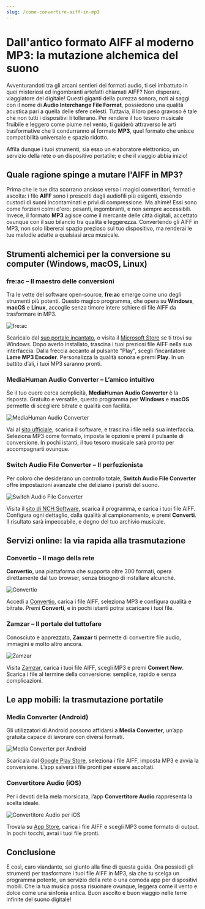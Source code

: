 ```yaml
---
slug: /come-convertire-aiff-in-mp3
---
```


# Dall'antico formato AIFF al moderno MP3: la mutazione alchemica del suono

Avventurandoti tra gli arcani sentieri dei formati audio, ti sei imbattuto in quei misteriosi ed ingombranti artefatti chiamati AIFF? Non disperare, viaggiatore del digitale! Questi giganti della purezza sonora, noti ai saggi con il nome di **Audio Interchange File Format**, possiedono una qualità acustica pari a quella delle sfere celesti. Tuttavia, il loro peso gravoso è tale che non tutti i dispositivi li tollerano. Per rendere il tuo tesoro musicale fruibile e leggero come piume nel vento, ti guiderò attraverso le arti trasformative che ti condurranno al formato **MP3**, quel formato che unisce compatibilità universale e spazio ridotto.

Affila dunque i tuoi strumenti, sia esso un elaboratore elettronico, un servizio della rete o un dispositivo portatile; e che il viaggio abbia inizio!

## Quale ragione spinge a mutare l'AIFF in MP3?

Prima che le tue dita scorrano ansiose verso i magici convertitori, fermati e ascolta: i file **AIFF** sono i prescelti dagli audiofili più esigenti, essendo custodi di suoni incontaminati e privi di compressione. Ma ahimè! Essi sono come forzieri colmi d'oro: pesanti, ingombranti, e non sempre accessibili. Invece, il formato **MP3** agisce come il mercante delle città digitali, accettato ovunque con il suo bilancio tra qualità e leggerezza. Convertendo gli AIFF in MP3, non solo libererai spazio prezioso sul tuo dispositivo, ma renderai le tue melodie adatte a qualsiasi arca musicale.

## Strumenti alchemici per la conversione su computer (Windows, macOS, Linux)

### fre:ac – Il maestro delle conversioni

Tra le vette del software open-source, **fre:ac** emerge come uno degli strumenti più potenti. Questo magico programma, che opera su **Windows**, **macOS** e **Linux**, accoglie senza timore intere schiere di file AIFF da trasformare in MP3.

![fre:ac](/guide-img/output/a448edf.jpg)

Scaricalo dal [suo portale incantato](http://www.freac.org/), o visita il [Microsoft Store](https://www.microsoft.com/store/apps/9P1XD8ZQJ7JD?cid=storebadge&ocid=badge) se ti trovi su Windows. Dopo averlo installato, trascina i tuoi preziosi file AIFF nella sua interfaccia. Dalla freccia accanto al pulsante "Play", scegli l’incantatore **Lame MP3 Encoder**. Personalizza la qualità sonora e premi **Play**. In un battito d’ali, i tuoi MP3 saranno pronti.

### MediaHuman Audio Converter – L’amico intuitivo

Se il tuo cuore cerca semplicità, **MediaHuman Audio Converter** è la risposta. Gratuito e versatile, questo programma per **Windows** e **macOS** permette di scegliere bitrate e qualità con facilità.

![MediaHuman Audio Converter](/guide-img/output/3a00561e.jpg)

Vai al [sito ufficiale](https://www.mediahuman.com/it/audio-converter/), scarica il software, e trascina i file nella sua interfaccia. Seleziona MP3 come formato, imposta le opzioni e premi il pulsante di conversione. In pochi istanti, il tuo tesoro musicale sarà pronto per accompagnarti ovunque.

### Switch Audio File Converter – Il perfezionista

Per coloro che desiderano un controllo totale, **Switch Audio File Converter** offre impostazioni avanzate che deliziano i puristi del suono.

![Switch Audio File Converter](/guide-img/output/c129f388.jpg)

Visita il [sito di NCH Software](https://www.nch.com.au/switch/index.html#), scarica il programma, e carica i tuoi file AIFF. Configura ogni dettaglio, dalla qualità al campionamento, e premi **Converti**. Il risultato sarà impeccabile, e degno del tuo archivio musicale.

## Servizi online: la via rapida alla trasmutazione

### Convertio – Il mago della rete

**Convertio**, una piattaforma che supporta oltre 300 formati, opera direttamente dal tuo browser, senza bisogno di installare alcunché.

![Convertio](/guide-img/output/81c52bd.jpg)

Accedi a [Convertio](https://convertio.co/it/), carica i file AIFF, seleziona MP3 e configura qualità e bitrate. Premi **Converti**, e in pochi istanti potrai scaricare i tuoi file.

### Zamzar – Il portale del tuttofare

Conosciuto e apprezzato, **Zamzar** ti permette di convertire file audio, immagini e molto altro ancora.

![Zamzar](/guide-img/output/217ffd53.jpg)

Visita [Zamzar](https://www.zamzar.com), carica i tuoi file AIFF, scegli MP3 e premi **Convert Now**. Scarica i file al termine della conversione: semplice, rapido e senza complicazioni.

## Le app mobili: la trasmutazione portatile

### Media Converter (Android)

Gli utilizzatori di Android possono affidarsi a **Media Converter**, un’app gratuita capace di lavorare con diversi formati.

![Media Converter per Android](/guide-img/output/8aac2d3c.jpg)

Scaricala dal [Google Play Store](https://play.google.com/store/apps/details?id=com.AndroidA.MediaConverter), seleziona i file AIFF, imposta MP3 e avvia la conversione. L’app salverà i file pronti per essere ascoltati.

### Convertitore Audio (iOS)

Per i devoti della mela morsicata, l’app **Convertitore Audio** rappresenta la scelta ideale.

![Convertitore Audio per iOS](/guide-img/output/469bd959.jpg)

Trovala su [App Store](https://apps.apple.com/it/app/the-audio-converter/id889643660), carica i file AIFF e scegli MP3 come formato di output. In pochi tocchi, avrai i tuoi file pronti.

## Conclusione

E così, caro viandante, sei giunto alla fine di questa guida. Ora possiedi gli strumenti per trasformare i tuoi file AIFF in MP3, sia che tu scelga un programma potente, un servizio della rete o una comoda app per dispositivi mobili. Che la tua musica possa risuonare ovunque, leggera come il vento e dolce come una sinfonia antica. Buon ascolto e buon viaggio nelle terre infinite del suono digitale!
